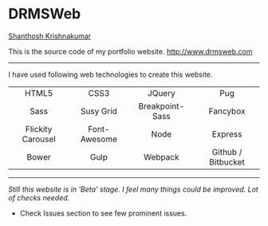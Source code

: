 # DRMSWeb
[Shanthosh Krishnakumar](http://www.drmsweb.com/)

This is the source code of my portfolio website. http://www.drmsweb.com

---

I have used following web technologies to create this website.

|   |   |   |   |
|:---:|:---:|:---:|:---:|
| HTML5 | CSS3 | JQuery | Pug |
| Sass | Susy Grid | Breakpoint-Sass | Fancybox |
| Flickity Carousel | Font-Awesome | Node | Express |
| Bower | Gulp | Webpack | Github / Bitbucket |

---

_Still this website is in 'Beta' stage. I feel many things could be improved. Lot of checks needed._

- Check Issues section to see few prominent issues.
